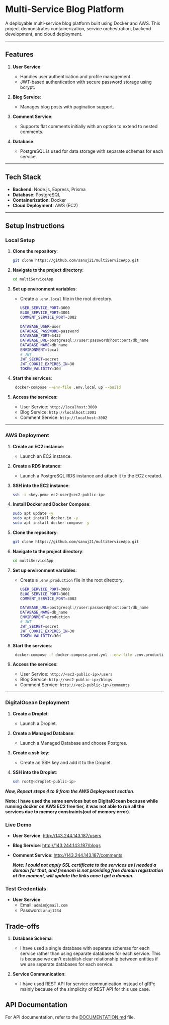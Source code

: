 # **Multi-Service Blog Platform**

A deployable multi-service blog platform built using Docker and AWS. This project demonstrates containerization, service orchestration, backend development, and cloud deployment.

---

## **Features**

1. **User Service**:

   - Handles user authentication and profile management.
   - JWT-based authentication with secure password storage using bcrypt.

2. **Blog Service**:

   - Manages blog posts with pagination support.

3. **Comment Service**:

   - Supports flat comments initially with an option to extend to nested comments.

4. **Database**:
   - PostgreSQL is used for data storage with separate schemas for each service.

---

## **Tech Stack**

- **Backend**: Node.js, Express, Prisma
- **Database**: PostgreSQL
- **Containerization**: Docker
- **Cloud Deployment**: AWS (EC2)

---

## **Setup Instructions**

### **Local Setup**

1. **Clone the repository**:

   ```bash
   git clone https://github.com/sanuj21/multiServiceApp.git
   ```

2. **Navigate to the project directory**:

   ```bash
   cd multiServiceApp
   ```

3. **Set up environment variables**:

   - Create a `.env.local` file in the root directory.

     ```bash
     USER_SERVICE_PORT=3000
     BLOG_SERVICE_PORT=3001
     COMMENT_SERVICE_PORT=3002

     DATABASE_USER=user
     DATABASE_PASSWORD=password
     DATABASE_PORT=5432
     DATABASE_URL=postgresql://user:password@host:port/db_name
     DATABASE_NAME=db_name
     ENVIRONMENT=local
     # JWT
     JWT_SECRET=secret
     JWT_COOKIE_EXPIRES_IN=30
     TOKEN_VALIDITY=30d
     ```

4. **Start the services**:

   ```bash
    docker-compose --env-file .env.local up --build
   ```

5. **Access the services**:

   - User Service: `http://localhost:3000`
   - Blog Service: `http://localhost:3001`
   - Comment Service: `http://localhost:3002`

---

### **AWS Deployment**

1. **Create an EC2 instance**:

   - Launch an EC2 instance.

2. **Create a RDS instance**:

   - Launch a PostgreSQL RDS instance and attach it to the EC2 created.

3. **SSH into the EC2 instance**:

   ```bash
   ssh -i <key.pem> ec2-user@<ec2-public-ip>
   ```

4. **Install Docker and Docker Compose**:

   ```bash
   sudo apt update -y
   sudo apt install docker.io -y
   sudo apt install docker-compose -y
   ```

5. **Clone the repository**:

   ```bash
   git clone https://github.com/sanuj21/multiServiceApp.git
   ```

6. **Navigate to the project directory**:

   ```bash
   cd multiServiceApp
   ```

7. **Set up environment variables**:

   - Create a `.env.production` file in the root directory.

     ```bash
     USER_SERVICE_PORT=3000
     BLOG_SERVICE_PORT=3001
     COMMENT_SERVICE_PORT=3002

     DATABASE_URL=postgresql://user:password@host:port/db_name
     DATABASE_NAME=db_name
     ENVIRONMENT=production
     # JWT
     JWT_SECRET=secret
     JWT_COOKIE_EXPIRES_IN=30
     TOKEN_VALIDITY=30d
     ```

8. **Start the services**:

   ```bash
    docker-compose -f docker-compose.prod.yml --env-file .env.production up --build
   ```

9. **Access the services**:
   - User Service: `http://<ec2-public-ip>/users`
   - Blog Service: `http://<ec2-public-ip>/blogs`
   - Comment Service: `http://<ec2-public-ip>/comments`

---

### **DigitalOcean Deployment**

1. **Create a Droplet**:

   - Launch a Droplet.

2. **Create a Managed Database**:

   - Launch a Managed Database and choose Postgres.

3. **Create a ssh key**:

   - Create an SSH key and add it to the Droplet.

4. **SSH into the Droplet**:

   ```bash
   ssh root@<droplet-public-ip>
   ```

**_Now, Repeat steps 4 to 9 from the AWS Deployment section_**.

**Note: I have used the same services but on DigitalOcean because while running docker on AWS EC2 free tier, it was not able to run all the services due to memory constraints(out of memory error).**

### **Live Demo**

- **User Service**: http://143.244.143.187/users
- **Blog Service**: http://143.244.143.187/blogs
- **Comment Service**: http://143.244.143.187/comments

  **_Note: I could not apply SSL certificate to the services as I needed a domain for that, and freenom is not providing free domain registration at the moment, will update the links once I get a domain._**

### **Test Credentials**

- **User Service**:
  - Email: `admin@gmail.com`
  - Password: `anuj1234`

## **Trade-offs**

1. **Database Schema**:

   - I have used a single database with separate schemas for each service rather than using separate databases for each service. This is because we can't establish clear relationship between entities if we use separate databases for each service.

2. **Service Communication**:

   - I have used REST API for service communication instead of gRPc mainly because of the simplicity of REST API for this use case.

## **API Documentation**

For API documentation, refer to the [DOCUMENTATION.md](DOCUMENTATION.md) file.
